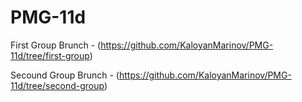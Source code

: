# PMG-11d

First Group Brunch - (https://github.com/KaloyanMarinov/PMG-11d/tree/first-group)

Secound Group Brunch - (https://github.com/KaloyanMarinov/PMG-11d/tree/second-group)